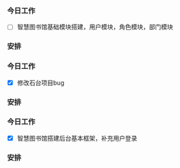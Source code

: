 ### 今日工作
- [ ] 智慧图书馆基础模块搭建，用户模块，角色模块，部门模块


### 安排
### 今日工作
- [x] 修改石台项目bug

### 安排
### 今日工作
- [x] 智慧图书馆搭建后台基本框架，补充用户登录

### 安排
